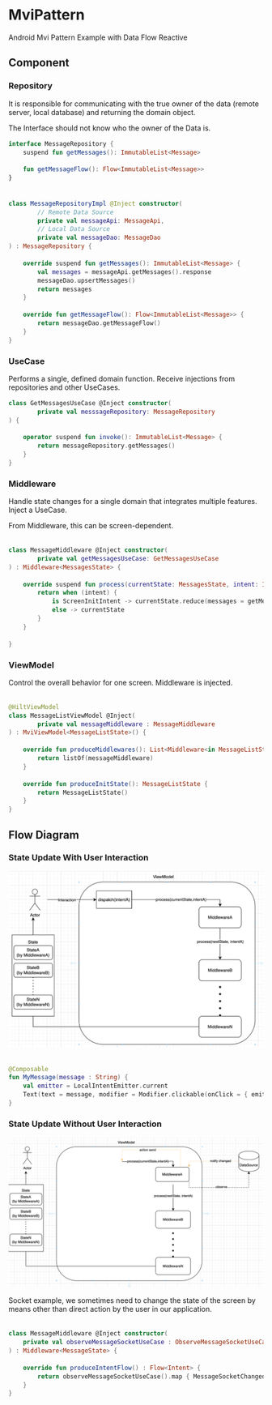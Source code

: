 # MviPattern

Android Mvi Pattern Example with Data Flow Reactive

## Component

### Repository

It is responsible for communicating with the true owner of the data (remote server, local database) and returning the domain object.

The Interface should not know who the owner of the Data is.

```kotlin
interface MessageRepository {
    suspend fun getMessages(): ImmutableList<Message>

    fun getMessageFlow(): Flow<ImmutableList<Message>>
}


class MessageRepositoryImpl @Inject constructor(
        // Remote Data Source
        private val messageApi: MessageApi,
        // Local Data Source
        private val messageDao: MessageDao
) : MessageRepository {

    override suspend fun getMessages(): ImmutableList<Message> {
        val messages = messageApi.getMessages().response
        messageDao.upsertMessages()
        return messages
    }

    override fun getMessageFlow(): Flow<ImmutableList<Message>> {
        return messageDao.getMessageFlow()
    }
}
```

### UseCase

Performs a single, defined domain function. Receive injections from repositories and other UseCases.

```kotlin
class GetMessagesUseCase @Inject constructor(
        private val messsageRepository: MessageRepository
) {

    operator suspend fun invoke(): ImmutableList<Message> {
        return messageRepository.getMessages()
    }
}
```

### Middleware

Handle state changes for a single domain that integrates multiple features. Inject a UseCase.

From Middleware, this can be screen-dependent.

```kotlin

class MessageMiddleware @Inject constructor(
        private val getMessagesUseCase: GetMessagesUseCase
) : Middleware<MessagesState> {

    override suspend fun process(currentState: MessagesState, intent: Intent): MessagesState {
        return when (intent) {
            is ScreenInitIntent -> currentState.reduce(messages = getMessagesUseCase())
            else -> currentState
        }
    }

}

```

### ViewModel

Control the overall behavior for one screen. Middleware is injected.

```kotlin

@HiltViewModel
class MessageListViewModel @Inject(
        private val messageMiddleware : MessageMiddleware
) : MviViewModel<MessageListState>() {

    override fun produceMiddlewares(): List<Middleware<in MessageListState>> {
        return listOf(messageMiddleware)
    }

    override fun produceInitState(): MessageListState {
        return MessageListState()
    }
}
```

## Flow Diagram

### State Update With User Interaction

![Image](/doc/diagram_userinteraction.png)

```kotlin

@Composable
fun MyMessage(message : String) {
    val emitter = LocalIntentEmitter.current
    Text(text = message, modifier = Modifier.clickable(onClick = { emitter.dispatch(MessageClickIntent(message)) }))
}
```

### State Update Without User Interaction

![Image2](/doc/diagram_without_userinteraction.png)

Socket example, we sometimes need to change the state of the screen by means other than direct action by the user in our application.

```kotlin

class MessageMiddleware @Inject constructor(
    private val observeMessageSocketUseCase : ObserveMessageSocketUseCase
) : Middleware<MessageState> {

    override fun produceIntentFlow() : Flow<Intent> {
        return observeMessageSocketUseCase().map { MessageSocketChangedIntent(it) }
    }
}

```
